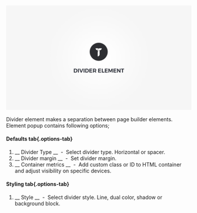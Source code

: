 <div class="thz-doc-image max">
<a class="thz-lightbox mfp-iframe" href="https://vimeo.com/302176164" data-mfp-title="Creatus WordPress Theme Divider Element" data-modal-size="large">
	<img src="../../docs-media/splash-divider-element.jpg" alt="Creatus WordPress Theme Divider Element" />
</a>
</div>

Divider element makes a separation between page builder elements. Element popup contains following options;


#### Defaults tab{.options-tab}
1. __ Divider Type __ &nbsp;-&nbsp; Select divider type. Horizontal or spacer.
1. __ Divider margin __ &nbsp;-&nbsp; Set divider margin.
1. __ Container metrics __ &nbsp;-&nbsp; Add custom class or ID to HTML container and adjust visibility on specific devices.

#### Styling tab{.options-tab}
1. __ Style __ &nbsp;-&nbsp; Select divider style. Line, dual color, shadow or background block.